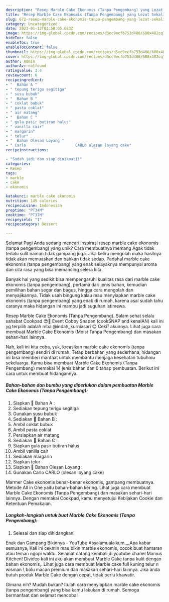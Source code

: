 ```yaml
---
description: "Resep Marble Cake Ekonomis (Tanpa Pengembang) yang Lezat Sekali, Sempurna"
title: "Resep Marble Cake Ekonomis (Tanpa Pengembang) yang Lezat Sekali, Sempurna"
slug: 672-resep-marble-cake-ekonomis-tanpa-pengembang-yang-lezat-sekali-sempurna
category: Uncategorized
date: 2023-01-12T03:58:05.083Z
image: https://img-global.cpcdn.com/recipes/d5cc9ecfb753d486/680x482cq70/marble-cake-ekonomis-tanpa-pengembang-foto-resep-utama.jpg
hideToc: false
enableToc: true
enableTocContent: false
thumbnail: https://img-global.cpcdn.com/recipes/d5cc9ecfb753d486/680x482cq70/marble-cake-ekonomis-tanpa-pengembang-foto-resep-utama.jpg
cover: https://img-global.cpcdn.com/recipes/d5cc9ecfb753d486/680x482cq70/marble-cake-ekonomis-tanpa-pengembang-foto-resep-utama.jpg
author: Admin
authorAv: notfound
ratingvalue: 3.4
reviewcount: 6
recipeingredient:
- "  Bahan A "
- " tepung terigu segitiga"
- " susu bubuk"
- "  Bahan B "
- " coklat bubuk"
- " pasta coklat"
- " air matang"
- "  Bahan C "
- " gula pasir butiran halus"
- " vanilla cair"
- " margarin"
- " telur"
- "  Bahan Olesan Loyang "
- " Carlo                      CARLO olesan loyang cake"
recipeinstructions:

- "Sudah jadi dan siap dinikmati!"
categories:
- Resep
tags:
- marble
- cake
- ekonomis

katakunci: marble cake ekonomis 
nutrition: 145 calories
recipecuisine: Indonesian
preptime: "PT34M"
cooktime: "PT37M"
recipeyield: "1"
recipecategory: Dessert

---
```



Selamat Pagi Anda sedang mencari inspirasi resep marble cake ekonomis (tanpa pengembang) yang unik? Cara membuatnya memang Agak tidak terlalu sulit namun tidak gampang juga. Jika keliru mengolah maka hasilnya tidak akan memuaskan dan bahkan tidak sedap. Padahal marble cake ekonomis (tanpa pengembang) yang enak selayaknya mempunyai aroma dan cita rasa yang bisa memancing selera kita.


Banyak hal yang sedikit bisa mempengaruhi kualitas rasa dari marble cake ekonomis (tanpa pengembang), pertama dari jenis bahan, kemudian pemilihan bahan segar dan bagus, hingga cara mengolah dan menyajikannya. Tidak usah bingung kalau mau menyiapkan marble cake ekonomis (tanpa pengembang) yang enak di rumah, karena asal sudah tahu caranya maka hidangan ini mampu jadi suguhan istimewa.

Resep Marble Cake Ekonomis (Tanpa Pengembang). Salam sehat selalu sahabat Cookpad 😍🙏 Event Coboy Snapan (cookSNAP and kenalAN) kali ini yg terpilih adalah mba @indah_kurniasari 😍 Ceki² akunnya. Lihat juga cara membuat Marble Cake Ekonomis (Moist Tanpa Pengembang) dan masakan sehari-hari lainnya.


Nah, kali ini kita coba, yuk, kreasikan marble cake ekonomis (tanpa pengembang) sendiri di rumah. Tetap berbahan yang sederhana, hidangan ini bisa memberi manfaat untuk membantu menjaga kesehatan tubuhmu sekeluarga. Kamu bisa membuat Marble Cake Ekonomis (Tanpa Pengembang) memakai 14 jenis bahan dan 0 tahap pembuatan. Berikut ini cara untuk membuat hidangannya.

<!--inarticleads1-->

##### Bahan-bahan dan bumbu yang diperlukan dalam pembuatan Marble Cake Ekonomis (Tanpa Pengembang):

1. Siapkan  🌟 Bahan A :
1. Sediakan  tepung terigu segitiga
1. Gunakan  susu bubuk
1. Sediakan  🌟 Bahan B :
1. Ambil  coklat bubuk
1. Ambil  pasta coklat
1. Persiapkan  air matang
1. Sediakan  🌟 Bahan C :
1. Siapkan  gula pasir butiran halus
1. Ambil  vanilla cair
1. Sediakan  margarin
1. Siapkan  telur
1. Siapkan  🌟 Bahan Olesan Loyang :
1. Gunakan  Carlo                      CARLO (olesan loyang cake)


Marmer Cake ekonomis benar-benar ekonomis, gampang membuatnya. Metode All in One yaitu bahan-bahan kering. Lihat juga cara membuat Marble Cake Ekonomis (Tanpa Pengembang) dan masakan sehari-hari lainnya. Dengan memakai Cookpad, kamu menyetujui Kebijakan Cookie dan Ketentuan Pemakaian. 

<!--inarticleads2-->

##### Langkah-langkah untuk buat Marble Cake Ekonomis (Tanpa Pengembang):


1. Selesai dan siap dihidangkan!

Enak dan Gampang Bikinnya - YouTube Assalamualaikum,,,,Apa kabar semuanya, Kali ini cekmin mau bikin marble ekonomis, cocok buat hantaran atau teman ngopi waktu. Selamat datang kembali di youtube chanel Mamus Kitchen! Divideo kali ini aku akan membuat Marble Cake tanpa kulit dengan bahan ekonomis,. Lihat juga cara membuat Marble cake full kuning telur n wisman \ bolu macan premium dan masakan sehari-hari lainnya. Jika anda butuh produk Marble Cake dengan cepat, tidak perlu khawatir. 

Gimana nih? Mudah bukan? Itulah cara menyiapkan marble cake ekonomis (tanpa pengembang) yang bisa kamu lakukan di rumah. Semoga bermanfaat dan selamat mencoba!

